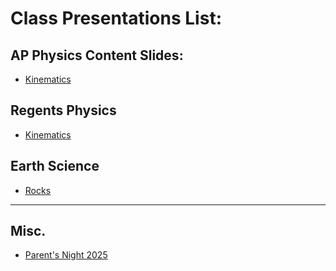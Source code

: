 # Class Presentations List:


## AP Physics Content Slides:

  - [Kinematics](/mrporterphysics.github.io/Presentations/APCVPM/talks/CVPM2025.html)
  <!-- - [Linear Dynamics](/mrporterphysics.github.io/Presentations/Forces/talks/Dynamics2024.html)
  - [2D Motion](/mrporterphysics.github.io/Presentations/APCAPM/talks/twoDMotion.html)
  - [Circular Motion](/mrporterphysics.github.io/Presentations/Circular%20Motion/talks/CircularMotion2024-25.html)
  - [Energy](/mrporterphysics.github.io/Presentations/APETM/talks/APEnergy2025.html)
  - [Momentum](/mrporterphysics.github.io/Presentations/Momentum/talks/APmomentum2025.html)
  - [Rotation](/mrporterphysics.github.io/Presentations/AP%20Rotation%20Representation/talks/Rotation2025.html)
  - [Oscillation](/mrporterphysics.github.io/Presentations/AP%20SHM/talks/SHM2025.html)
  - [Fluids](/mrporterphysics.github.io/Presentations/Fluids/talk/APfluids2025.html)
  - [Final Project 2025](/mrporterphysics.github.io/Presentations/Final%20Project/FinalProject2025.html) -->

## Regents Physics 

- [Kinematics](/mrporterphysics.github.io/Presentations/APCVPM/talks/RPKinematics2025.html)
<!-- - [2D Motion](/mrporterphysics.github.io/Presentations/Projectiles/talks/RP2DMotion2024.html)
- [2D Motion Review](/mrporterphysics.github.io/Presentations/Projectiles/talks/projectileReviewVirtualStations.html)
- [Forces](/mrporterphysics.github.io/Presentations/Forces/talks/RPForces2024.html)
- [Force Stations](/mrporterphysics.github.io/Presentations/Forces/talks/forcestations.html)
- [Momentum](/mrporterphysics.github.io/Presentations/Momentum/talks/RPmomentum2025.html)
- [Energy](/mrporterphysics.github.io/Presentations/APETM/talks/RPEnergy2025.html)
- [Rotation](/mrporterphysics.github.io/Presentations/AP%20Rotation%20Representation/talks/Rotation2025.html)
- [Static Electricity](/mrporterphysics.github.io/Presentations/RP%20Static%20Electricity/staticE2025.html)
- [Circuits](/mrporterphysics.github.io/Presentations/RP%20Electricity/RPCircuits2023.html)
- [Waves](/mrporterphysics.github.io/Presentations/Waves/talks/RP_Waves_2023.html)
- [Modern Physics](/mrporterphysics.github.io/Presentations/RP%20Modern/rpmodern2023.html)
- [Magnets](/mrporterphysics.github.io/Presentations/Magnetism/magnetism.html) -->


## Earth Science

- [Rocks](/mrporterphysics.github.io/Presentations/ES%20Presentations/Rocks/Rocks2025.html)

---

## Misc.

- [Parent's Night 2025](/Presentations/Parent's%20Night/Markdown/parentsnightphysics2025.html)

